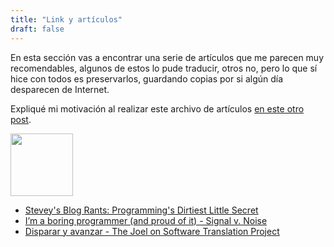 ```yaml
---
title: "Link y artículos"
draft: false
---
```


En esta sección vas a encontrar una serie de artículos
que me parecen muy recomendables, algunos de estos lo
pude traducir, otros no, pero lo que sí hice con todos
es preservarlos, guardando copias por si algún día
desparecen de Internet.

Expliqué mi motivación al realizar este archivo de artículos
[en este otro post](/posts/2021-01-29-coleccionando-articulos/).

<div class="tc">
  <img src="/images/links.png" width="100" height="100" class="br-100 dib">
</div>

- [Stevey's Blog Rants: Programming's Dirtiest Little Secret](/links-files/programmings-dirtiest-little-secret)
- [I’m a boring programmer (and proud of it) - Signal v. Noise](/links-files/iam-boring-programmer)
- [Disparar y avanzar - The Joel on Software Translation Project](/links-files/disparar-y-avanzar)

